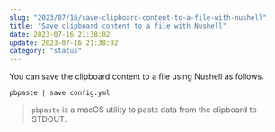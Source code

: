 ```yaml
---
slug: "2023/07/16/save-clipboard-content-to-a-file-with-nushell"
title: "Save clipboard content to a file with Nushell"
date: 2023-07-16 21:38:02
update: 2023-07-16 21:38:02
category: "status"
---
```


You can save the clipboard content to a file using Nushell as follows.

```nu
pbpaste | save config.yml
```

> `pbpaste` is a macOS utility to paste data from the clipboard to STDOUT.
